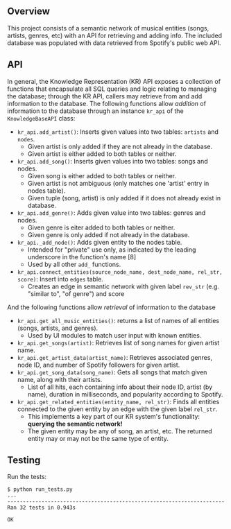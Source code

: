 ## Overview
This project consists of a semantic network of musical entities (songs, artists, genres, etc) with an API for retrieving and adding info. The included database was populated with data retrieved from Spotify's public web API.

## API
In general, the Knowledge Representation (KR) API exposes a collection of functions that encapsulate all SQL queries and logic relating to managing the database; through the KR API, callers may retrieve from and add information to the database. The following functions allow *addition* of information to the database through an instance `kr_api` of the `KnowledgeBaseAPI` class:

* `kr_api.add_artist()`: Inserts given values into two tables: `artists` and `nodes`.
  * Given artist is only added if they are not already in the database.
  * Given artist is either added to both tables or neither.
* `kr_api.add_song()`: Inserts given values into two tables: songs and nodes.
  * Given song is either added to both tables or neither.
  * Given artist is not ambiguous (only matches one 'artist' entry in nodes table).
  * Given tuple (song, artist) is only added if it does not already exist in database.
* `kr_api.add_genre()`: Adds given value into two tables: genres and nodes.
  * Given genre is eiter added to both tables or neither.
  * Given genre is only added if not already in the database.
* `kr_api._add_node()`: Adds given entity to the nodes table.
  * Intended for "private" use only, as indicated by the leading underscore in the function's name [8]
  * Used by all other `add_` functions.
* `kr_api.connect_entities(source_node_name, dest_node_name, rel_str, score)`: Insert into `edges` table.
  * Creates an edge in semantic network with given label `rev_str` (e.g. "similar to", "of genre") and score

And the following functions allow *retrieval* of information to the database

* `kr_api.get_all_music_entities()`: returns a list of names of all entities (songs, artists, and genres).
  * Used by UI modules to match user input with known entities.
* `kr_api.get_songs(artist)`: Retrieves list of song names for given artist name.
* `kr_api.get_artist_data(artist_name)`: Retrieves associated genres, node ID, and number of Spotify followers for given artist.
* `kr_api.get_song_data(song_name)`: Gets all songs that match given name, along with their artists.
  * List of all hits, each containing info about their node ID, artist (by name), duration in milliseconds, and popularity according to Spotify.
* `kr_api.get_related_entities(entity_name, rel_str)`: Finds all entities connected to the given entity by an edge with the given label `rel_str`.
  * This implements a key part of our KR system's functionality: **querying the semantic network!**
  * The given entity may be any of song, an artist, etc. The returned entity may or may not be the same type of entity.

## Testing
Run the tests:
```
$ python run_tests.py
...
----------------------------------------------------------------------
Ran 32 tests in 0.943s

OK
```
